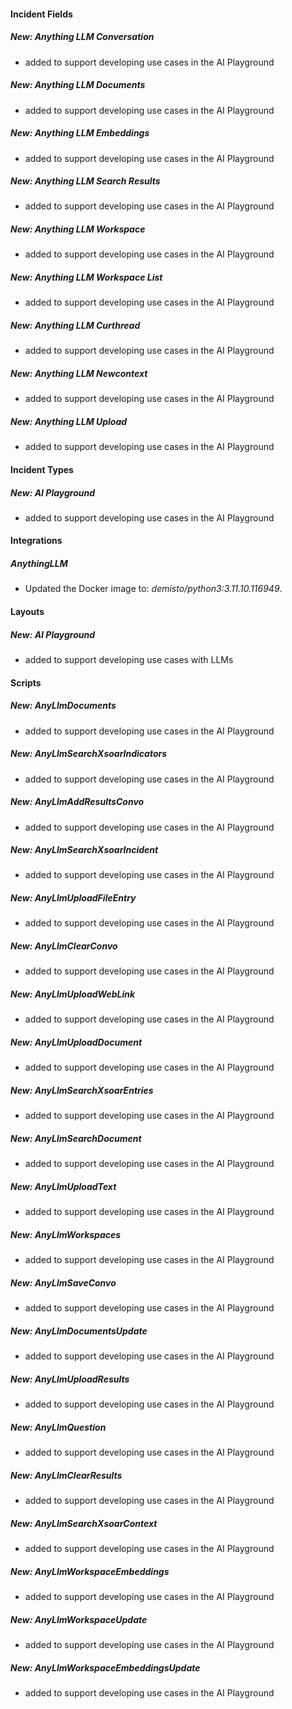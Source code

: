 
#### Incident Fields

##### New: Anything LLM Conversation

- added to support developing use cases in the AI Playground
##### New: Anything LLM Documents

- added to support developing use cases in the AI Playground
##### New: Anything LLM Embeddings

- added to support developing use cases in the AI Playground
##### New: Anything LLM Search Results

- added to support developing use cases in the AI Playground
##### New: Anything LLM Workspace

- added to support developing use cases in the AI Playground
##### New: Anything LLM Workspace List

- added to support developing use cases in the AI Playground
##### New: Anything LLM Curthread

- added to support developing use cases in the AI Playground
##### New: Anything LLM Newcontext

- added to support developing use cases in the AI Playground
##### New: Anything LLM Upload

- added to support developing use cases in the AI Playground

#### Incident Types

##### New: AI Playground

- added to support developing use cases in the AI Playground

#### Integrations

##### AnythingLLM

- Updated the Docker image to: *demisto/python3:3.11.10.116949*.

#### Layouts

##### New: AI Playground

- added to support developing use cases with LLMs

#### Scripts

##### New: AnyLlmDocuments

- added to support developing use cases in the AI Playground
##### New: AnyLlmSearchXsoarIndicators

- added to support developing use cases in the AI Playground
##### New: AnyLlmAddResultsConvo

- added to support developing use cases in the AI Playground
##### New: AnyLlmSearchXsoarIncident

- added to support developing use cases in the AI Playground
##### New: AnyLlmUploadFileEntry

- added to support developing use cases in the AI Playground
##### New: AnyLlmClearConvo

- added to support developing use cases in the AI Playground
##### New: AnyLlmUploadWebLink

- added to support developing use cases in the AI Playground
##### New: AnyLlmUploadDocument

- added to support developing use cases in the AI Playground
##### New: AnyLlmSearchXsoarEntries

- added to support developing use cases in the AI Playground
##### New: AnyLlmSearchDocument

- added to support developing use cases in the AI Playground
##### New: AnyLlmUploadText

- added to support developing use cases in the AI Playground
##### New: AnyLlmWorkspaces

- added to support developing use cases in the AI Playground
##### New: AnyLlmSaveConvo

- added to support developing use cases in the AI Playground
##### New: AnyLlmDocumentsUpdate

- added to support developing use cases in the AI Playground
##### New: AnyLlmUploadResults

- added to support developing use cases in the AI Playground
##### New: AnyLlmQuestion

- added to support developing use cases in the AI Playground
##### New: AnyLlmClearResults

- added to support developing use cases in the AI Playground
##### New: AnyLlmSearchXsoarContext

- added to support developing use cases in the AI Playground
##### New: AnyLlmWorkspaceEmbeddings

- added to support developing use cases in the AI Playground
##### New: AnyLlmWorkspaceUpdate

- added to support developing use cases in the AI Playground
##### New: AnyLlmWorkspaceEmbeddingsUpdate

- added to support developing use cases in the AI Playground
